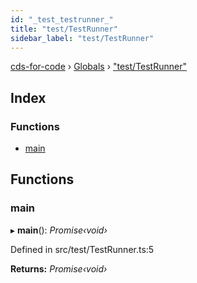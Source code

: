 ```yaml
---
id: "_test_testrunner_"
title: "test/TestRunner"
sidebar_label: "test/TestRunner"
---
```


[cds-for-code](../index.md) › [Globals](../globals.md) › ["test/TestRunner"](_test_testrunner_.md)

## Index

### Functions

* [main](_test_testrunner_.md#main)

## Functions

###  main

▸ **main**(): *Promise‹void›*

Defined in src/test/TestRunner.ts:5

**Returns:** *Promise‹void›*
